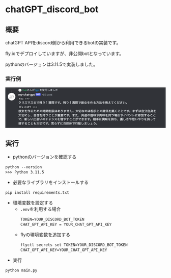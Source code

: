 # chatGPT_discord_bot
## 概要
chatGPT APIをdiscord側から利用できるbotの実装です。

fly.ioでデプロイしていますが、非公開botとなっています。

pythonのバージョンは3.11.5で実装しました。

### 実行例
![Alt text](image.png)
## 実行
- pythonのバージョンを確認する
```
python --version
>>> Python 3.11.5
```
- 必要なライブラリをインストールする
```
pip install requirements.txt
```

- 環境変数を設定する
    - `.env`を利用する場合
        ```
        TOKEN=YOUR_DISCORD_BOT_TOKEN
        CHAT_GPT_API_KEY = YOUR_CHAT_GPT_API_KEY
        ```
    - flyの環境変数を追加する
        ```
        flyctl secrets set TOKEN=YOUR_DISCORD_BOT_TOKEN CHAT_GPT_API_KEY=YOUR_CHAT_GPT_API_KEY
        ```
- 実行
```
python main.py
```
